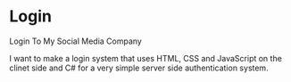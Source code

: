 # Login
Login To My Social Media Company

I want to make a login system that uses HTML, CSS and JavaScript on the clinet side and C# for a very simple server side authentication system.
